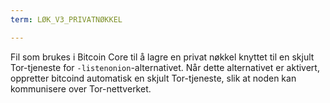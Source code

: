 ```yaml
---
term: LØK_V3_PRIVATNØKKEL

---
```

Fil som brukes i Bitcoin Core til å lagre en privat nøkkel knyttet til en skjult Tor-tjeneste for `-listenonion`-alternativet. Når dette alternativet er aktivert, oppretter bitcoind automatisk en skjult Tor-tjeneste, slik at noden kan kommunisere over Tor-nettverket.